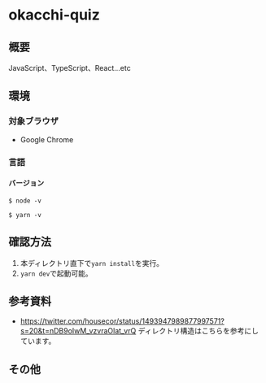 # okacchi-quiz

## 概要
JavaScript、TypeScript、React...etc

## 環境

### 対象ブラウザ

- Google Chrome

### 言語

#### バージョン
```
$ node -v

$ yarn -v

```

## 確認方法
1. 本ディレクトリ直下で`yarn install`を実行。
2. `yarn dev`で起動可能。

## 参考資料
- https://twitter.com/housecor/status/1493947989877997571?s=20&t=nDB9oIwM_vzvraOlat_vrQ
ディレクトリ構造はこちらを参考にしています。

## その他

